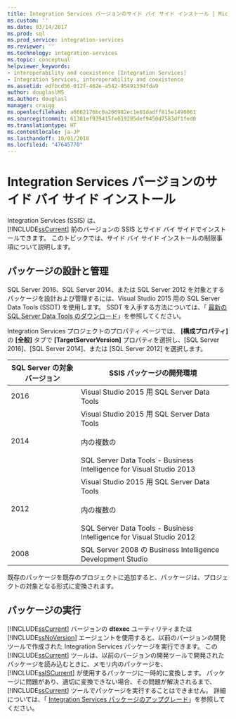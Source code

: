 ```yaml
---
title: Integration Services バージョンのサイド バイ サイド インストール | Microsoft Docs
ms.custom: ''
ms.date: 03/14/2017
ms.prod: sql
ms.prod_service: integration-services
ms.reviewer: ''
ms.technology: integration-services
ms.topic: conceptual
helpviewer_keywords:
- interoperability and coexistence [Integration Services]
- Integration Services, interoperability and coexistence
ms.assetid: edfbcd56-012f-462e-a542-95491394fda9
author: douglaslMS
ms.author: douglasl
manager: craigg
ms.openlocfilehash: a6662176bc0a266982ec1e81dadff815e1490061
ms.sourcegitcommit: 61381ef939415fe019285def9450d7583df1fed0
ms.translationtype: HT
ms.contentlocale: ja-JP
ms.lasthandoff: 10/01/2018
ms.locfileid: "47645770"
---
```

# <a name="installing-integration-services-versions-side-by-side"></a>Integration Services バージョンのサイド バイ サイド インストール
  Integration Services (SSIS) は、   
      [!INCLUDE[ssCurrent](../../includes/sscurrent-md.md)] 前のバージョンの SSIS とサイド バイ サイドでインストールできます。 このトピックでは、サイド バイ サイド インストールの制限事項について説明します。  
  
## <a name="designing-and-maintaining-packages"></a>パッケージの設計と管理  
 SQL Server 2016、SQL Server 2014、または SQL Server 2012 を対象とするパッケージを設計および管理するには、Visual Studio 2015 用の SQL Server Data Tools (SSDT) を使用します。 SSDT を入手する方法については、「 [最新の SQL Server Data Tools のダウンロード](../../ssdt/download-sql-server-data-tools-ssdt.md)」を参照してください。  
  
 Integration Services プロジェクトのプロパティ ページでは、 **[構成プロパティ]** の **[全般]** タブで **[TargetServerVersion]** プロパティを選択し、[SQL Server 2016]、[SQL Server 2014]、または [SQL Server 2012] を選択します。  
  
|SQL Server の対象バージョン|SSIS パッケージの開発環境|  
|----------------------------------|-----------------------------------------------|  
|2016|Visual Studio 2015 用 SQL Server Data Tools|  
|2014|Visual Studio 2015 用 SQL Server Data Tools<br /><br /> 内の複数の<br /><br /> SQL Server Data Tools - Business Intelligence for Visual Studio 2013|  
|2012|Visual Studio 2015 用 SQL Server Data Tools<br /><br /> 内の複数の<br /><br /> SQL Server Data Tools - Business Intelligence for Visual Studio 2012|  
|2008|SQL Server 2008 の Business Intelligence Development Studio|  
  
 既存のパッケージを既存のプロジェクトに追加すると、パッケージは、プロジェクトの対象となる形式に変換されます。  
  
## <a name="running-packages"></a>パッケージの実行  
 [!INCLUDE[ssCurrent](../../includes/sscurrent-md.md)] バージョンの **dtexec** ユーティリティまたは [!INCLUDE[ssNoVersion](../../includes/ssnoversion-md.md)] エージェントを使用すると、以前のバージョンの開発ツールで作成された Integration Services パッケージを実行できます。 この [!INCLUDE[ssCurrent](../../includes/sscurrent-md.md)] ツールは、以前のバージョンの開発ツールで開発されたパッケージを読み込むときに、メモリ内のパッケージを、 [!INCLUDE[ssISCurrent](../../includes/ssiscurrent-md.md)] が使用するパッケージに一時的に変換します。 パッケージに問題があり、適切に変換できない場合、その問題が解決されるまで、 [!INCLUDE[ssCurrent](../../includes/sscurrent-md.md)] ツールでパッケージを実行することはできません。 詳細については、「 [Integration Services パッケージのアップグレード](../../integration-services/install-windows/upgrade-integration-services-packages.md)」を参照してください。  
  
  
